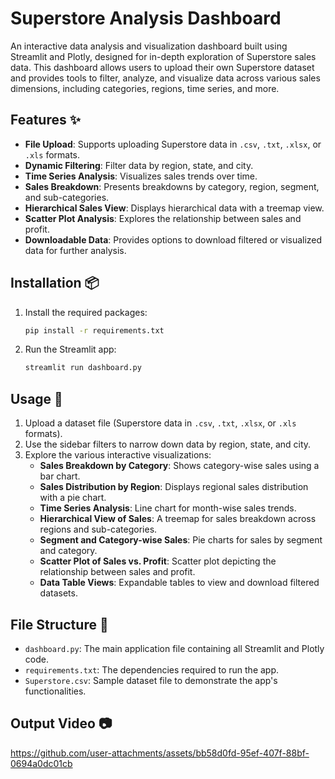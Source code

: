 # Superstore Analysis Dashboard

An interactive data analysis and visualization dashboard built using Streamlit and Plotly, designed for in-depth exploration of Superstore sales data. This dashboard allows users to upload their own Superstore dataset and provides tools to filter, analyze, and visualize data across various sales dimensions, including categories, regions, time series, and more.

## Features ✨

- **File Upload**: Supports uploading Superstore data in `.csv`, `.txt`, `.xlsx`, or `.xls` formats.
- **Dynamic Filtering**: Filter data by region, state, and city.
- **Time Series Analysis**: Visualizes sales trends over time.
- **Sales Breakdown**: Presents breakdowns by category, region, segment, and sub-categories.
- **Hierarchical Sales View**: Displays hierarchical data with a treemap view.
- **Scatter Plot Analysis**: Explores the relationship between sales and profit.
- **Downloadable Data**: Provides options to download filtered or visualized data for further analysis.

## Installation 📦

1. Install the required packages:
   ```bash
   pip install -r requirements.txt
   ```
1. Run the Streamlit app:
   ```bash
   streamlit run dashboard.py
   ```

## Usage 🚀

1. Upload a dataset file (Superstore data in `.csv`, `.txt`, `.xlsx`, or `.xls` formats).
2. Use the sidebar filters to narrow down data by region, state, and city.
3. Explore the various interactive visualizations:
   - **Sales Breakdown by Category**: Shows category-wise sales using a bar chart.
   - **Sales Distribution by Region**: Displays regional sales distribution with a pie chart.
   - **Time Series Analysis**: Line chart for month-wise sales trends.
   - **Hierarchical View of Sales**: A treemap for sales breakdown across regions and sub-categories.
   - **Segment and Category-wise Sales**: Pie charts for sales by segment and category.
   - **Scatter Plot of Sales vs. Profit**: Scatter plot depicting the relationship between sales and profit.
   - **Data Table Views**: Expandable tables to view and download filtered datasets.

## File Structure 📁

- `dashboard.py`: The main application file containing all Streamlit and Plotly code.
- `requirements.txt`: The dependencies required to run the app.
- `Superstore.csv`: Sample dataset file to demonstrate the app's functionalities.

## Output Video 📷

https://github.com/user-attachments/assets/bb58d0fd-95ef-407f-88bf-0694a0dc01cb

